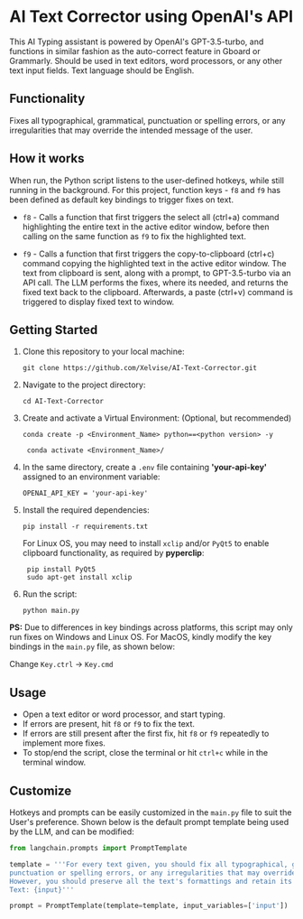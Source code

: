 # AI Text Corrector using OpenAI's API

This AI Typing assistant is powered by OpenAI's GPT-3.5-turbo, and functions in similar fashion as the auto-correct feature in Gboard or Grammarly. Should be used in text editors, word processors, or any other text input fields. Text language should be English.

## Functionality
Fixes all typographical, grammatical, punctuation or spelling errors, or any irregularities that may override the intended message of the user.

## How it works
When run, the Python script listens to the user-defined hotkeys, while still running in the background.
For this project, function keys - `f8` and `f9` has been defined as default key bindings to trigger fixes on text.

- `f8` - Calls a function that first triggers the select all (ctrl+a) command highlighting the entire text in the active editor window, before then calling on the same function as `f9` to fix the highlighted text.

- `f9` - Calls a function that first triggers the copy-to-clipboard (ctrl+c) command copying the highlighted text in the active editor window. The text from clipboard is sent, along with a prompt, to GPT-3.5-turbo via an API call. The LLM performs the fixes, where its needed, and returns the fixed text back to the clipboard. Afterwards, a paste (ctrl+v) command is triggered to display fixed text to window.

## Getting Started

1. Clone this repository to your local machine:
    ```
    git clone https://github.com/Xelvise/AI-Text-Corrector.git
    ```
2. Navigate to the project directory:
    ```
    cd AI-Text-Corrector
    ```
3. Create and activate a Virtual Environment: (Optional, but recommended)
     ```
     conda create -p <Environment_Name> python==<python version> -y
     ```
    ```
     conda activate <Environment_Name>/
    ```
4. In the same directory, create a `.env` file containing **'your-api-key'** assigned to an environment variable:
    ```
    OPENAI_API_KEY = 'your-api-key'
    ```
5. Install the required dependencies:
    ```
    pip install -r requirements.txt
    ```
    For Linux OS, you may need to install `xclip` and/or `PyQt5` to enable clipboard functionality, as required by **pyperclip**:
        
        pip install PyQt5
        sudo apt-get install xclip

6. Run the script:
    ```
    python main.py
    ```
**PS:** Due to differences in key bindings across platforms, this script may only run fixes on Windows and Linux OS. 
For MacOS, kindly modify the key bindings in the `main.py` file, as shown below:

Change `Key.ctrl` -> `Key.cmd`

## Usage

- Open a text editor or word processor, and start typing.
- If errors are present, hit `f8` or `f9` to fix the text.
- If errors are still present after the first fix, hit `f8` or `f9` repeatedly to implement more fixes.
- To stop/end the script, close the terminal or hit `ctrl+c` while in the terminal window.

## Customize

Hotkeys and prompts can be easily customized in the `main.py` file to suit the User's preference.
Shown below is the default prompt template being used by the LLM, and can be modified:

```python
from langchain.prompts import PromptTemplate

template = '''For every text given, you should fix all typographical, grammatical, 
punctuation or spelling errors, or any irregularities that may override the intended message. 
However, you should preserve all the text's formattings and retain its original meaning.\n
Text: {input}'''

prompt = PromptTemplate(template=template, input_variables=['input'])
```
